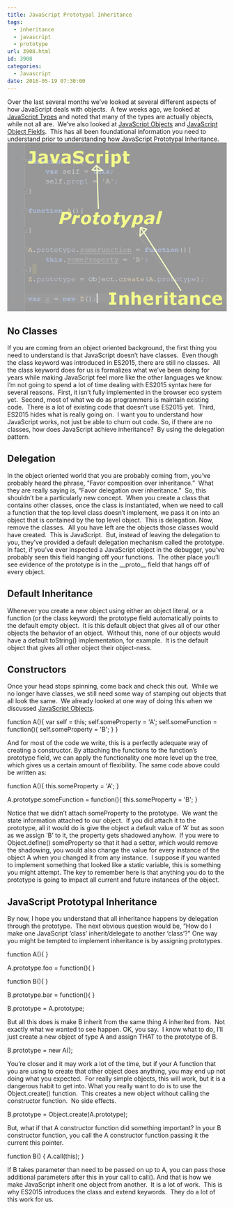```yaml
---
title: JavaScript Prototypal Inheritance
tags:
  - inheritance
  - javascript
  - prototype
url: 3908.html
id: 3908
categories:
  - Javascript
date: 2016-05-19 07:30:00
---
```


Over the last several months we’ve looked at several different aspects of how JavaScript deals with objects.  A few weeks ago, we looked at [JavaScript Types](/javascript-types-nuance/) and noted that many of the types are actually objects, while not all are.  We’ve also looked at [JavaScript Objects](/javascript-objectswhat-you-dont-know-can-hurt-you/) and [JavaScript Object Fields](/javascript-fields/).  This has all been foundational information you need to understand prior to understanding how JavaScript Prototypal Inheritance. ![JavaScript Prototypal Inheritance](/uploads/2016/05/image-1.png "JavaScript Prototypal Inheritance") 

No Classes
----------

If you are coming from an object oriented background, the first thing you need to understand is that JavaScript doesn’t have classes.  Even though the class keyword was introduced in ES2015, there are still no classes.  All the class keyword does for us is formalizes what we’ve been doing for years while making JavaScript feel more like the other languages we know. I’m not going to spend a lot of time dealing with ES2015 syntax here for several reasons.  First, it isn’t fully implemented in the browser eco system yet.  Second, most of what we do as programmers is maintain existing code.  There is a lot of existing code that doesn’t use ES2015 yet.  Third, ES2015 hides what is really going on.  I want you to understand how JavaScript works, not just be able to churn out code. So, if there are no classes, how does JavaScript achieve inheritance?  By using the delegation pattern.

Delegation
----------

In the object oriented world that you are probably coming from, you’ve probably heard the phrase, “Favor composition over inheritance.”  What they are really saying is, “Favor delegation over inheritance.”  So, this shouldn’t be a particularly new concept.  When you create a class that contains other classes, once the class is instantiated, when we need to call a function that the top level class doesn’t implement, we pass it on into an object that is contained by the top level object.  This is delegation. Now, remove the classes.  All you have left are the objects those classes would have created.  This is JavaScript.  But, instead of leaving the delegation to you, they’ve provided a default delegation mechanism called the prototype.  In fact, if you’ve ever inspected a JavaScript object in the debugger, you’ve probably seen this field hanging off your functions.  The other place you’ll see evidence of the prototype is in the \_\_proto\_\_ field that hangs off of every object.

Default Inheritance
-------------------

Whenever you create a new object using either an object literal, or a function (or the class keyword) the prototype field automatically points to the default empty object.  It is this default object that gives all of our other objects the behavior of an object.  Without this, none of our objects would have a default toString() implementation, for example.  It is the default object that gives all other object their object-ness.

Constructors
------------

Once your head stops spinning, come back and check this out.  While we no longer have classes, we still need some way of stamping out objects that all look the same.  We already looked at one way of doing this when we discussed [JavaScript Objects](/javascript-objectswhat-you-dont-know-can-hurt-you/).

function A(){
    var self = this;
    self.someProperty = 'A';
    self.someFunction = function(){
        self.someProperty = 'B';
    }
}

And for most of the code we write, this is a perfectly adequate way of creating a constructor. By attaching the functions to the function’s prototype field, we can apply the functionality one more level up the tree, which gives us a certain amount of flexibility. The same code above could be written as:

function A(){
    this.someProperty = 'A';
}

A.prototype.someFunction = function(){
    this.someProperty = 'B';
}

Notice that we didn’t attach someProperty to the prototype.  We want the state information attached to our object.  If you did attach it to the prototype, all it would do is give the object a default value of ‘A’ but as soon as we assign ‘B’ to it, the property gets shadowed anyhow.  If you were to Object.define() someProperty so that it had a setter, which would remove the shadowing, you would also change the value for every instance of the object A when you changed it from any instance.  I suppose if you wanted to implement something that looked like a static variable, this is something you might attempt. The key to remember here is that anything you do to the prototype is going to impact all current and future instances of the object.

JavaScript Prototypal Inheritance
---------------------------------

By now, I hope you understand that all inheritance happens by delegation through the prototype.  The next obvious question would be, “How do I make one JavaScript ‘class’ inherit/delegate to another ‘class’?” One way you might be tempted to implement inheritance is by assigning prototypes.

function A(){
}

A.prototype.foo = function(){
}

function B(){
}

B.prototype.bar = function(){
}

B.prototype = A.prototype;

But all this does is make B inherit from the same thing A inherited from.  Not exactly what we wanted to see happen. OK, you say.  I know what to do, I’ll just create a new object of type A and assign THAT to the prototype of B.

B.prototype = new A();

You’re closer and it may work a lot of the time, but if your A function that you are using to create that other object does anything, you may end up not doing what you expected.  For really simple objects, this will work, but it is a dangerous habit to get into. What you really want to do is to use the Object.create() function.  This creates a new object without calling the constructor function.  No side effects.

B.prototype = Object.create(A.prototype);

But, what if that A constructor function did something important? In your B constructor function, you call the A constructor function passing it the current this pointer.

function B() {
    A.call(this);
}

If B takes parameter than need to be passed on up to A, you can pass those additional parameters after this in your call to call(). And that is how we make JavaScript inherit one object from another.  It is a lot of work.  This is why ES2015 introduces the class and extend keywords.  They do a lot of this work for us.
